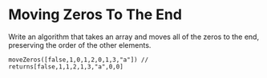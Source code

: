 # Moving Zeros To The End

Write an algorithm that takes an array and moves all of the zeros to the end, preserving the order of the other elements.

```
moveZeros([false,1,0,1,2,0,1,3,"a"]) // returns[false,1,1,2,1,3,"a",0,0]
```

